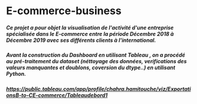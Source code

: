 # E-commerce-business
##### Ce projet a pour objet la visualisation de l'activité d'une entreprise spécialisée dans le E-commerce entre la période Décembre 2018 à Décembre 2019 avec ses différents clients à l'international.

##### Avant la construction du Dashboard en utilisant Tableau , on a procédé au pré-traitement du dataset  (néttoyage des données, verifications des valeurs manquantes et doublons, coversion du dtype..) en utilisant Python.

##### https://public.tableau.com/app/profile/chahra.hamitouche/viz/ExportationsB-to-CE-commerce/Tableaudebord1
